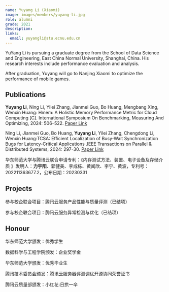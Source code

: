 ```yaml
---
name: Yuyang Li (Xiaomi)
image: images/members/yuyang-li.jpg
role: alumni
grade: 2021
description: 
links:
  email: yuyangli@stu.ecnu.edu.cn
---
```

YuYang Li is pursuing a graduate degree from the School of Data Science and Engineering, East China Normal University, Shanghai, China. His research interests include performance evaluation and analysis.

After graduation, Yuyang will go to Nanjing Xiaomi to optimize the performance of mobile games.

## Publications

**Yuyang Li**, Ning Li, Yilei Zhang, Jianmei Guo, Bo Huang, Mengbang Xing, Wenxin Huang: Hmem: A Holistic Memory Performance Metric for Cloud Computing [C]. International Symposium On Benchmarking, Measuring And Optimizing, 2024: 506–522. [Paper Link](https://link.springer.com/chapter/10.1007/978-981-97-0316-6_11)

Ning Li, Jianmei Guo, Bo Huang, **Yuyang Li**, Yilei Zhang, Chengdong Li, Wenxin Huang:TCSA: Efficient Localization of Busy-Wait Synchronization Bugs for Latency-Critical Applications .IEEE Transactions on Parallel \& Distributed Systems, 2024: 297-30. [Paper Link](https://www.computer.org/csdl/journal/td/2024/02/10356837/1SQI10CofZu)

华东师范大学与腾讯云联合申请专利：《内存测试方法、装置、电子设备及存储介质 》发明人：**力宇阳**、郭健美、李成栋、黄闻欣、李宁、黄波，专利号：202211363677.2，公布日期：20230331

## Projects

参与校企联合项目：腾讯云服务产品性能与质量评测（已结项）

参与校企联合项目：腾讯云服务异常检测与优化（已结项）

## Honour

华东师范大学颁发：优秀学生

数据科学与工程学院颁发：企业奖学金

华东师范大学颁发：优秀毕业生

腾讯技术委员会颁发：腾讯云服务器评测调优开源协同荣誉证书

腾讯云质量部颁发：小红花:日拱一卒
